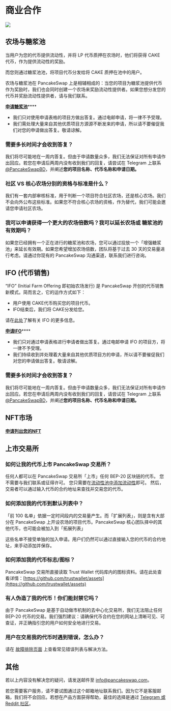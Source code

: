 # 商业合作

![](https://gblobscdn.gitbook.com/assets%2F-MHREX7DHcljbY5IkjgJ%2F-MbFSP32KpyXLujbE6FD%2F-MbFSUHosQioE\_h8OgDb%2Fdocs%20masthead%20\(21\).png?alt=media\&token=34a44e20-171f-43d7-9c62-a85c2130a741)

## 农场与糖浆池&#x20;

当用户为您的代币提供流动性，并将 LP 代币质押在农场时，他们将获得 CAKE 代币，作为提供流动性的奖励。&#x20;

而您则通过糖浆池池，将项目代币分发给将 CAKE 质押在池中的用户。

农场与糖浆池在 PancakeSwap 上是相辅相成的：当您的项目为糖浆池提供代币作为奖励时，我们也会同时创建一个农场来奖励流动性提供者。如果您想分发您的代币并奖励流动性提供者，请与我们联系。

[**申请糖浆池**](https://docs.google.com/forms/d/e/1FAIpQLScGdT5rrVMr4WOWr08pvcroSeuIOtEJf1sVdQGVdcAOqryigQ/viewform)****

* 我们只对使用申请表格的项目方做出答复。通过电邮申请，将一律不予受理。
* 我们需处理大量来自其他优质项目方源源不断发来的申请，所以请不要催促我们对您的申请做出答复。敬请谅解。

### 需要多长时间才会收到答复？

我们将尽可能地在一周内答复。但由于申请数量众多，我们无法保证对所有申请作出回应。若您在申请后两周内没有收到我们的回复，请尝试在 Telegram 上联系 [@PancakeSwapBD](http://t.me/PancakeSwapBD)，并阐述**您的项目名称、代币名称和申请日期。**

### 社区 VS 核心农场分别的资格与标准是什么？

我们有一套内部审核标准，用于判断一个项目符合社区农场，还是核心农场。我们不会向外公布这些标准。如果您不符合核心农场的资格，作为替代，我们可能会邀请您申请社区农场。

### 我可以申请获得一个更大的农场倍数吗？我可以延长农场或 糖浆池的有效期吗？

如果您已经拥有一个正在进行的糖浆池和农场，您可以通过投放一个「增强糖浆池」来延长有效期。如果您希望增加农场倍数，团队将基于过去 30 天的交易量进行考虑。请通过你现有的 PancakeSwap 沟通渠道，联系我们进行咨询。

## IFO (代币销售)

“IFO” (Initial Farm Offering 即初始农场发行) 是 PancakeSwap 开创的代币销售新模式。简而言之，它的运作方式如下：

* 用户使用 CAKE代币购买您的项目代币。
* IFO结束后，我们将 CAKE分发给您。

请在[此处](../products/ifo-initial-farm-offering.md)了解有关 IFO 的更多信息。

[**申请IFO**](https://docs.google.com/forms/d/e/1FAIpQLScGdT5rrVMr4WOWr08pvcroSeuIOtEJf1sVdQGVdcAOqryigQ/viewform)****

* 我们只对通过申请表格进行申请者做出答复。通过电邮申请 IFO 的项目方，将一律不予受理。
* 我们持续收到并处理着大量来自其他优质项目方的申请，所以请不要催促我们对您的申请做出答复。敬请谅解。

### 需要多长时间才会收到答复？

我们将尽可能地在一周内答复。但由于申请数量众多，我们无法保证对所有申请作出回应。若您在申请后两周内没有收到我们的回复，请尝试在 Telegram 上联系 [@PancakeSwapBD](http://t.me/PancakeSwapBD)，并阐述**您的项目名称、代币名称和申请日期。**

## **NFT市场**

****[**申请列出您的NFT**](nft-shi-chang-ying-yong.md)****

## 上市交易所

### 如何让我的代币上市 PancakeSwap 交易所？

任何人都可以在 PancakeSwap 交易所「上市」任何 BEP-20 区块链的代币。 您不需要与我们联系或征得许可。 您只需要在[流动性池中添加流动性](../products/pancakeswap-exchange/ru-he-tian-jia-yi-chu-liu-dong-xing.md)即可。 然后，交易者可以通过输入代币的合约地址来查找并交易您的代币。

### 如何添加我的代币到默认列表中？

「前 100 名单」依据一定时间段内的交易量产生。而「扩展列表」，则是含有大部分在 PancakeSwap 上开设农场的项目代币。PancakeSwap 核心团队择中的其他代币，也可能会被加入到「拓展列表」

这些名单不接受单独的加入申请。用户们仍然可以通过直接输入您的代币的合约地址，来手动添加并保存。

### 如何添加我的代币标志/图标？

PancakeSwap 交易所直接读取 Trust Wallet 代码库内的图标资料。请在此处查看详情：[https://github.com/trustwallet/assets](https://github.com/trustwallet/assets)

### 有人伪造了我的代币！你们能封禁它吗？

由于 PancakeSwap 是基于自动做市机制的去中心化交易所，我们无法阻止任何 BEP-20 代币的交易。我们强烈建议：请确保代币合约在您的网站上清晰可见、可查证，并正确指引您的用户如何安全地进行交易。

### 用户在交易我的代币时遇到错误，怎么办？

请在 [故障排除页面](../click-here-for-help/troubleshooting-errors.md) 上查看常见错误列表与解决方法。

## 其他

若以上内容没有解决您的疑问，请发送邮件至  info@pancakeswap.com。

若您需要客户服务，请不要试图通过这个邮箱地址联系我们。因为它不是客服邮箱，我们将不会回应。若想在产品方面获得帮助，最佳的选择是通过 [Telegram 或 Reddit 社区](telegram.md)。

